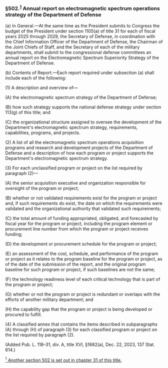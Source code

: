 ### §502.<sup><a href="#501_1_target" name="501_1">1</a></sup> Annual report on electromagnetic spectrum operations strategy of the Department of Defense ###

(a) In General.—At the same time as the President submits to Congress the budget of the President under section 1105(a) of title 31 for each of fiscal years 2025 through 2029, the Secretary of Defense, in coordination with the Chief Information Officer of the Department of Defense, the Chairman of the Joint Chiefs of Staff, and the Secretary of each of the military departments, shall submit to the congressional defense committees an annual report on the Electromagnetic Spectrum Superiority Strategy of the Department of Defense.

(b) Contents of Report.—Each report required under subsection (a) shall include each of the following:

(1) A description and overview of—

(A) the electromagnetic spectrum strategy of the Department of Defense;

(B) how such strategy supports the national defense strategy under section 113(g) of this title; and

(C) the organizational structure assigned to oversee the development of the Department's electromagnetic spectrum strategy, requirements, capabilities, programs, and projects.

(2) A list of all the electromagnetic spectrum operations acquisition programs and research and development projects of the Department of Defense and a description of how each program or project supports the Department's electromagnetic spectrum strategy.

(3) For each unclassified program or project on the list required by paragraph (2)—

(A) the senior acquisition executive and organization responsible for oversight of the program or project;

(B) whether or not validated requirements exist for the program or project and, if such requirements do exist, the date on which the requirements were validated and the organizational authority that validated such requirements;

(C) the total amount of funding appropriated, obligated, and forecasted by fiscal year for the program or project, including the program element or procurement line number from which the program or project receives funding;

(D) the development or procurement schedule for the program or project;

(E) an assessment of the cost, schedule, and performance of the program or project as it relates to the program baseline for the program or project, as of the date of the submission of the report, and the original program baseline for such program or project, if such baselines are not the same;

(F) the technology readiness level of each critical technology that is part of the program or project;

(G) whether or not the program or project is redundant or overlaps with the efforts of another military department; and

(H) the capability gap that the program or project is being developed or procured to fulfill.

(4) A classified annex that contains the items described in subparagraphs (A) through (H) of paragraph (3) for each classified program or project on the list required by paragraph (2).

(Added Pub. L. 118–31, div. A, title XVI, §1682(a), Dec. 22, 2023, 137 Stat. 614.)

[<sup>1</sup> Another section 502 is set out in chapter 31 of this title.](#502_1)